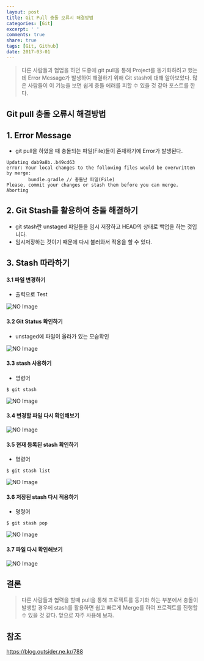 ```yaml
---
layout: post
title: Git Pull 충돌 오류시 해결방법
categories: [Git]
excerpt: ' '
comments: true
share: true
tags: [Git, Github]
date: 2017-03-01
---
```


> 다른 사람들과 협업을 하던 도중에 git pull을 통해 Project를 동기화하려고 했는데 Error Message가 발생하여 해결하기 위해 Git stash에 대해 알아보았다. 많은 사람들이 이 기능을 보면 쉽게 충돌 에러를 피할 수 있을 것 같아 포스트를 한다.

## Git pull 충돌 오류시 해결방법

## 1. Error Message

- git pull을 하였을 때 충돌되는 파일(File)들이 존재하기에 Error가 발생된다.

```shell
Updating dab9a8b..b49cd63
error: Your local changes to the following files would be overwritten by merge:
        bundle.gradle // 충돌난 파일(File)
Please, commit your changes or stash them before you can merge.
Aborting
```

## 2. Git Stash를 활용하여 충돌 해결하기
- git stash란 unstaged 파일들을 임시 저장하고 HEAD의 상태로 백업을 하는 것입니다.
- 임시저장하는 것이기 때문에 다시 불러와서 적용을 할 수 있다.

## 3. Stash 따라하기

#### 3.1 파일 변경하기
-  출력으로 Test

![NO Image](/assets/20170301/1.PNG)

#### 3.2 Git Status 확인하기
- unstaged에 파일이 올라가 있는 모습확인

![NO Image](/assets/20170301/2.PNG)

#### 3.3 stash 사용하기
- 명령어

```shell
$ git stash
```

![NO Image](/assets/20170301/3.PNG)

#### 3.4 변경할 파일 다시 확인해보기

![NO Image](/assets/20170301/4.PNG)

#### 3.5 현재 등록된 stash 확인하기
- 명령어

```shell
$ git stash list
```

![NO Image](/assets/20170301/5.PNG)

#### 3.6 저장된 stash 다시 적용하기
- 명령어

```shell
$ git stash pop
```

![NO Image](/assets/20170301/6.PNG)

#### 3.7 파일 다시 확인해보기

![NO Image](/assets/20170301/7.PNG)


## 결론
> 다른 사람들과 협력을 할때 pull을 통해 프로젝트를 동기화 하는 부분에서 충돌이 발생할 경우에 stash를 활용하면 쉽고 빠르게 Merge를 하여 프로젝트를 진행할 수 있을 것 같다. 앞으로 자주 사용해 보자.


## 참조

<https://blog.outsider.ne.kr/788>
